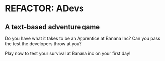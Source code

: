 # REFACTOR: ADevs
## A text-based adventure game

Do you have what it takes to be an Apprentice at Banana Inc? Can you pass the test the developers throw at you?

Play now to test your survival at Banana inc on your first day!